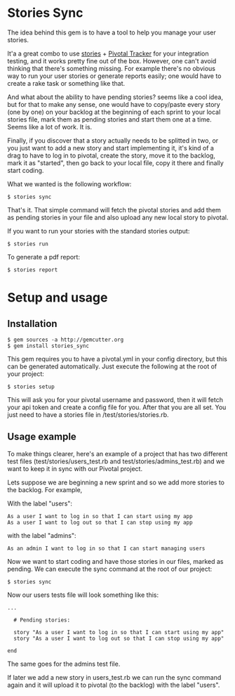 Stories Sync
============

The idea behind this gem is to have a tool to help you manage your user stories.

It'a a great combo to use [stories](http://github.com/citrusbyte/stories) + [Pivotal Tracker](http://www.pivotaltracker.com) for your integration testing, and it works pretty fine out of the box. However, one can't avoid thinking that there's something missing. For example there's no obvious way to run your user stories or generate reports easily; one would have to create a rake task or something like that.

And what about the ability to have pending stories? seems like a cool idea, but for that to make any sense, one would have to copy/paste every story (one by one) on your backlog at the beginning of each sprint to your local stories file, mark them as pending stories and start them one at a time. Seems like a lot of work. It is.

Finally, if you discover that a story actually needs to be splitted in two, or you just want to add a new story and start implementing it, it's kind of a drag to have to log in to pivotal, create the story, move it to the backlog, mark it as "started", then go back to your local file, copy it there and finally start coding.

What we wanted is the following workflow:

    $ stories sync

That's it. That simple command will fetch the pivotal stories and add them as pending stories in your file and also upload any new local story to pivotal.

If you want to run your stories with the standard stories output:

    $ stories run

To generate a pdf report:

    $ stories report


Setup and usage
===============

Installation
------------

    $ gem sources -a http://gemcutter.org
    $ gem install stories_sync

This gem requires you to have a pivotal.yml in your config directory, but this can be generated automatically. Just execute the following at the root of your project:

    $ stories setup

This will ask you for your pivotal username and password, then it will fetch your api token and create a config file for you.
After that you are all set. You just need to have a stories file in /test/stories/stories.rb.

Usage example
-------------

To make things clearer, here's an example of a project that has two different test files (test/stories/users_test.rb and test/stories/admins_test.rb) and we want to keep it in sync with our Pivotal project.

Lets suppose we are beginning a new sprint and so we add more stories to the backlog. For example,

With the label "users":

    As a user I want to log in so that I can start using my app
    As a user I want to log out so that I can stop using my app

with the label "admins":

    As an admin I want to log in so that I can start managing users

Now we want to start coding and have those stories in our files, marked as pending. We can execute the sync command at the root of our project:

    $ stories sync

Now our users tests file will look something like this:

    ...

      # Pending stories:

      story "As a user I want to log in so that I can start using my app"
      story "As a user I want to log out so that I can stop using my app"

    end

The same goes for the admins test file.

If later we add a new story in users_test.rb we can run the sync command again and it will upload it to pivotal (to the backlog) with the label "users".

